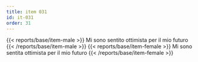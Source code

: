 ```yaml
---
title: item 031
id: it-031
order: 31
---
```

{{< reports/base/item-male >}}
  Mi sono sentito ottimista per il mio futuro
{{< /reports/base/item-male >}}
{{< reports/base/item-female >}}
  Mi sono sentita ottimista per il mio futuro
{{< /reports/base/item-female >}}
